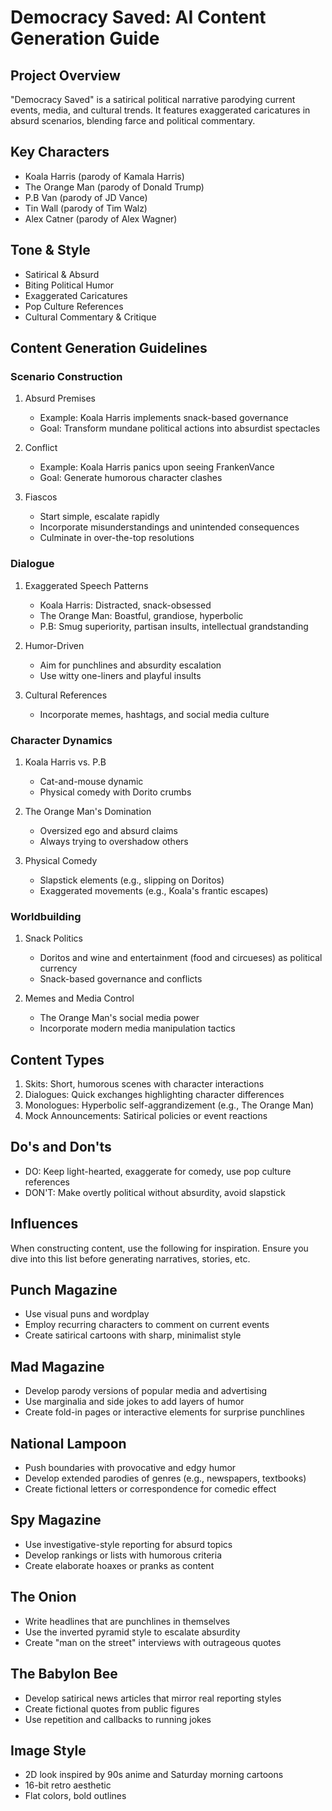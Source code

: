 # Democracy Saved: AI Content Generation Guide

## Project Overview

"Democracy Saved" is a satirical political narrative parodying current events, media, and cultural trends. It features exaggerated caricatures in absurd scenarios, blending farce and political commentary.

## Key Characters

- Koala Harris (parody of Kamala Harris)
- The Orange Man (parody of Donald Trump)
- P.B Van (parody of JD Vance)
- Tin Wall (parody of Tim Walz)
- Alex Catner (parody of Alex Wagner)

## Tone & Style

- Satirical & Absurd
- Biting Political Humor
- Exaggerated Caricatures
- Pop Culture References
- Cultural Commentary & Critique

## Content Generation Guidelines

### Scenario Construction

1. Absurd Premises
   - Example: Koala Harris implements snack-based governance
   - Goal: Transform mundane political actions into absurdist spectacles

2. Conflict
   - Example: Koala Harris panics upon seeing FrankenVance
   - Goal: Generate humorous character clashes

3. Fiascos
   - Start simple, escalate rapidly
   - Incorporate misunderstandings and unintended consequences
   - Culminate in over-the-top resolutions

### Dialogue

1. Exaggerated Speech Patterns
   - Koala Harris: Distracted, snack-obsessed
   - The Orange Man: Boastful, grandiose, hyperbolic
   - P.B: Smug superiority, partisan insults, intellectual grandstanding

2. Humor-Driven
   - Aim for punchlines and absurdity escalation
   - Use witty one-liners and playful insults

3. Cultural References
   - Incorporate memes, hashtags, and social media culture

### Character Dynamics

1. Koala Harris vs. P.B
   - Cat-and-mouse dynamic
   - Physical comedy with Dorito crumbs

2. The Orange Man's Domination
   - Oversized ego and absurd claims
   - Always trying to overshadow others

3. Physical Comedy
   - Slapstick elements (e.g., slipping on Doritos)
   - Exaggerated movements (e.g., Koala's frantic escapes)

### Worldbuilding

1. Snack Politics
   - Doritos and wine and entertainment (food and circueses) as political currency
   - Snack-based governance and conflicts

2. Memes and Media Control
   - The Orange Man's social media power
   - Incorporate modern media manipulation tactics

## Content Types

1. Skits: Short, humorous scenes with character interactions
2. Dialogues: Quick exchanges highlighting character differences
3. Monologues: Hyperbolic self-aggrandizement (e.g., The Orange Man)
4. Mock Announcements: Satirical policies or event reactions

## Do's and Don'ts

- DO: Keep light-hearted, exaggerate for comedy, use pop culture references
- DON'T: Make overtly political without absurdity, avoid slapstick

## Influences

When constructing content, use the following for inspiration. Ensure you dive into this list before generating narratives, stories, etc.

## Punch Magazine

- Use visual puns and wordplay
- Employ recurring characters to comment on current events
- Create satirical cartoons with sharp, minimalist style

## Mad Magazine

- Develop parody versions of popular media and advertising
- Use marginalia and side jokes to add layers of humor
- Create fold-in pages or interactive elements for surprise punchlines

## National Lampoon

- Push boundaries with provocative and edgy humor
- Develop extended parodies of genres (e.g., newspapers, textbooks)
- Create fictional letters or correspondence for comedic effect

## Spy Magazine

- Use investigative-style reporting for absurd topics
- Develop rankings or lists with humorous criteria
- Create elaborate hoaxes or pranks as content

## The Onion

- Write headlines that are punchlines in themselves
- Use the inverted pyramid style to escalate absurdity
- Create "man on the street" interviews with outrageous quotes

## The Babylon Bee

- Develop satirical news articles that mirror real reporting styles
- Create fictional quotes from public figures
- Use repetition and callbacks to running jokes


## Image Style

- 2D look inspired by 90s anime and Saturday morning cartoons
- 16-bit retro aesthetic
- Flat colors, bold outlines

